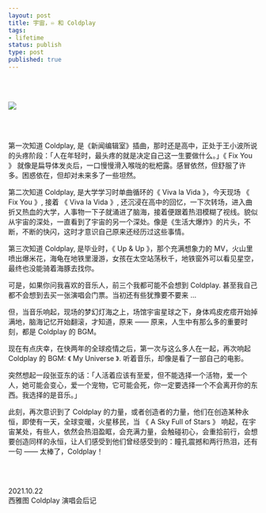 ```yaml
--- 
layout: post
title: 宇宙，♾️ 和 Coldplay
tags: 
- lifetime
status: publish
type: post
published: true
---
```



<br>
<br>

![](https://i.imgur.com/e08MgeW.jpg)

<br>
<br>


第一次知道 Coldplay, 是《新闻编辑室》插曲，那时还是高中，正处于王小波所说的头疼阶段：「人在年轻时，最头疼的就是决定自己这一生要做什么。」《 Fix You 》 就像是扁导体发炎后，一口慢慢滑入喉咙的枇杷露。感冒依然，但舒服了许多。困惑依在，但却对未来多了一些坦然。

第二次知道 Coldplay, 是大学学习时单曲循环的《 Viva la Vida 》，今天现场 《 Fix You 》, 接着 《 Viva la Vida 》, 还沉浸在高中的回忆，一下次转场，进入曲折又热血的大学，人事物一下子就涌进了脑海，接着便跟着热泪模糊了视线。貌似从宇宙的深处，一直看到了宇宙的另一个深处。像是《生活大爆炸》的片头，不断，不断的快闪，这时才意识自己原来还经历过这些事情。

第三次知道 Coldplay, 是毕业时，《 Up & Up 》，那个充满想象力的 MV，火山里喷出爆米花，海龟在地铁里漫游，女孩在太空站荡秋千，地铁窗外可以看见星空，最终也没能骑着海豚去找你。

可是，如果你问我喜欢的音乐人，前三个我都可能不会想到 Coldplay. 甚至我自己都不会想到去买一张演唱会门票。当初还有些犹豫要不要来 ...

但，当音乐响起，现场的梦幻灯海之上，场馆宇宙星球之下，身体鸡皮疙瘩开始掉满地，脑海记忆开始翻滚，才知道，原来 —— 原来，人生中有那么多的重要时刻，都是 Coldplay 的 BGM。

现在有点庆幸，在快两年的全球疫情之后，第一次与这么多人在一起，再次响起 Coldplay 的 BGM: 《 My Universe 》. 听着音乐，却像是看了一部自己的电影。

突然想起一段张亚东的话：「人活着应该有至爱，但不能选择一个活物，爱一个人，她可能会变心，爱一个宠物，它可能会死，你一定要选择一个不会离开你的东西。我选择的是音乐。」

此刻，再次意识到了 Coldplay 的力量，或者创造者的力量，他们在创造某种永恒，即使有一天，全球变暖，火星移民，当 《 A Sky Full of Stars 》 响起，在宇宙某处，有些人，依然会热泪盈眶，会充满力量，会触碰初心，会重拾前行，会想要创造同样的永恒，让人们感受到他们曾经感受到的：瞳孔震撼和两行热泪，还有一句 —— 太棒了，Coldplay！

<br>
<br>


2021.10.22 <br>
西雅图 Coldplay 演唱会后记
 <br>
 <br>





